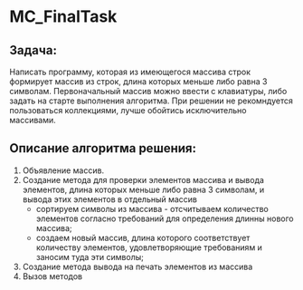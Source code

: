 # MC_FinalTask

## Задача:

Написать программу, которая из имеющегося массива строк формирует массив из строк, длина которых меньше либо равна 3 символам. Первоначальный массив можно ввести с клавиатуры, либо задать на старте выполнения алгоритма. При решении не рекомндуется пользоваться коллекциями, лучше обойтись исключительно массивами.

## Описание алгоритма решения:

1. Объявление массив. 
2. Создание метода для проверки элементов массива и вывода элементов, длина которых меньше либо равна 3 символам, и вывода этих элементов в отдельный массив
    * сортируем символы из массива - отсчитываем количество элементов согласно требований для определения длинны нового массива;
    * создаем новый массив, длина которого соответствует количеству элементов, удовлетворяющие требованиям и заносим туда эти символы;
3. Создание метода вывода на печать элементов из массива 
4. Вызов методов